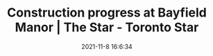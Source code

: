 ---
"title": "Construction progress at Bayfield Manor | The Star - Toronto Star"
"date": "2021-11-8 16:6:34"
"feed_name": "GOOGLENEWSCONSTRUCTION"
"feed_website": "https://news.google.com/search?q=construction%2Bincident&hl=en-US&gl=US&ceid=US:en"
"feed_rss": "https://news.google.com/rss/search?q=construction%2Bincident&hl=en-US&gl=US&ceid=US:en"
"link": "https://www.thestar.com/news/canada/2021/11/08/construction-progress-at-bayfield-manor.html"
"source": "{'href': 'https://www.thestar.com', 'title': 'Toronto Star'}"
"file": "_posts/2021-1-1-402a025741906acf6b38342f4fcd948c475d7487.md"
"accident": "0"
"drilling": "0"
"dead": "0"
"injured": "0"
"arrested": "0"
"place": "unknown place"
"where": "unknown site"
"causes": "unknown"
"place_uri": "unknown place"
---
